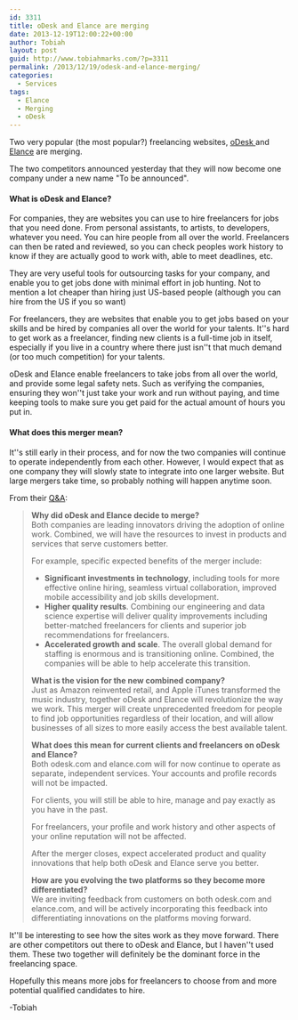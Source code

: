 ```yaml
---
id: 3311
title: oDesk and Elance are merging
date: 2013-12-19T12:00:22+00:00
author: Tobiah
layout: post
guid: http://www.tobiahmarks.com/?p=3311
permalink: /2013/12/19/odesk-and-elance-merging/
categories:
  - Services
tags:
  - Elance
  - Merging
  - oDesk
---
```

Two very popular (the most popular?) freelancing websites, <a title="oDesk" href="https://www.odesk.com" target="_blank">oDesk </a>and <a title="eLance" href="https://www.elance.com/" target="_blank">Elance</a> are merging.

The two competitors announced yesterday that they will now become one company under a new name "To be announced".

#### What is oDesk and Elance?

For companies, they are websites you can use to hire freelancers for jobs that you need done. From personal assistants, to artists, to developers, whatever you need. You can hire people from all over the world. Freelancers can then be rated and reviewed, so you can check peoples work history to know if they are actually good to work with, able to meet deadlines, etc.

They are very useful tools for outsourcing tasks for your company, and enable you to get jobs done with minimal effort in job hunting. Not to mention a lot cheaper than hiring just US-based people (although you can hire from the US if you so want)

For freelancers, they are websites that enable you to get jobs based on your skills and be hired by companies all over the world for your talents. It''s hard to get work as a freelancer, finding new clients is a full-time job in itself, especially if you live in a country where there just isn''t that much demand (or too much competition) for your talents.

oDesk and Elance enable freelancers to take jobs from all over the world, and provide some legal safety nets. Such as verifying the companies, ensuring they won''t just take your work and run without paying, and time keeping tools to make sure you get paid for the actual amount of hours you put in.

#### What does this merger mean?

It''s still early in their process, and for now the two companies will continue to operate independently from each other. However, I would expect that as one company they will slowly state to integrate into one larger website. But large mergers take time, so probably nothing will happen anytime soon.

From their <a title="oDesk and Elance merger Q&A" href="https://www.odesk.com/blog/2013/12/MergerFAQ/" target="_blank">Q&A</a>:

> <p dir="ltr">
>   <strong>Why did oDesk and Elance decide to merge?</strong><br /> Both companies are leading innovators driving the adoption of online work. Combined, we will have the resources to invest in products and services that serve customers better.
> </p>
> 
> <p dir="ltr">
>   For example, specific expected benefits of the merger include:
> </p>
> 
>   * **Significant investments in technology**, including tools for more effective online hiring, seamless virtual collaboration, improved mobile accessibility and job skills development.
>   * **Higher quality results**. Combining our engineering and data science expertise will deliver quality improvements including better-matched freelancers for clients and superior job recommendations for freelancers.
>   * **Accelerated growth and scale**. The overall global demand for staffing is enormous and is transitioning online. Combined, the companies will be able to help accelerate this transition.
> 
> <p dir="ltr">
>   <strong>What is the vision for the new combined company?<br /> </strong>Just as Amazon reinvented retail, and Apple iTunes transformed the music industry, together oDesk and Elance will revolutionize the way we work. This merger will create unprecedented freedom for people to find job opportunities regardless of their location, and will allow businesses of all sizes to more easily access the best available talent.
> </p>
> 
> <p dir="ltr">
>   <strong>What does this mean for current clients and freelancers on oDesk and Elance?<br /> </strong>Both odesk.com and elance.com will for now continue to operate as separate, independent services. Your accounts and profile records will not be impacted.
> </p>
> 
> <p dir="ltr">
>   For clients, you will still be able to hire, manage and pay exactly as you have in the past.
> </p>
> 
> <p dir="ltr">
>   For freelancers, your profile and work history and other aspects of your online reputation will not be affected.
> </p>
> 
> <p dir="ltr">
>   After the merger closes, expect accelerated product and quality innovations that help both oDesk and Elance serve you better.
> </p>
> 
> <p dir="ltr">
>   <strong>How are you evolving the two platforms so they become more differentiated?</strong><br /> We are inviting feedback from customers on both odesk.com and elance.com, and will be actively incorporating this feedback into differentiating innovations on the platforms moving forward.
> </p>

It''ll be interesting to see how the sites work as they move forward. There are other competitors out there to oDesk and Elance, but I haven''t used them. These two together will definitely be the dominant force in the freelancing space.

Hopefully this means more jobs for freelancers to choose from and more potential qualified candidates to hire.

-Tobiah

&nbsp;